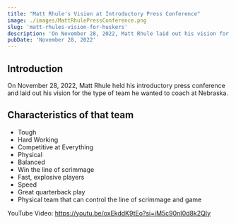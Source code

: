 ```yaml
---
title: "Matt Rhule's Vision at Introductory Press Conference"
image: ./images/MattRhulePressConference.png
slug: 'matt-rhules-vision-for-huskers'
description: 'On November 28, 2022, Matt Rhule laid out his vision for the type of team that he wanted Nebraska to become. This post revisits that press conference and lists the characteristics he defined.'
pubDate: 'November 28, 2022'
---
```



## Introduction

On November 28, 2022, Matt Rhule held his introductory press conference and laid out his vision for the type of team he wanted to coach at Nebraska.

## Characteristics of that team

* Tough
* Hard Working
* Competitive at Everything
* Physical
* Balanced
* Win the line of scrimmage
* Fast, explosive players
* Speed
* Great quarterback play
* Physical team that can control the line of scrimmage and game


YouTube Video: https://youtu.be/oxEkddK9tEo?si=iM5c90nI0d8k2QIy
